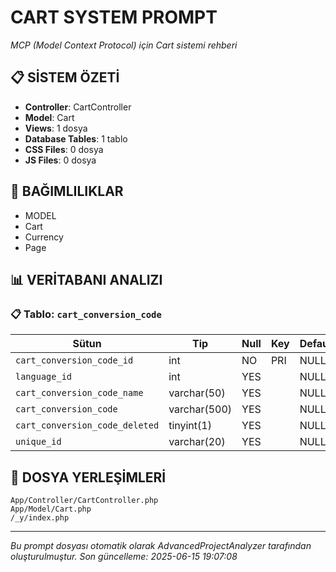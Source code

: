 # CART SYSTEM PROMPT
*MCP (Model Context Protocol) için Cart sistemi rehberi*

## 📋 SİSTEM ÖZETİ
- **Controller**: CartController
- **Model**: Cart
- **Views**: 1 dosya
- **Database Tables**: 1 tablo
- **CSS Files**: 0 dosya
- **JS Files**: 0 dosya

## 🔗 BAĞIMLILIKLAR
- MODEL
- Cart
- Currency
- Page

## 📊 VERİTABANI ANALIZI
### 📋 Tablo: `cart_conversion_code`
| Sütun | Tip | Null | Key | Default |
|-------|-----|------|-----|----------|
| `cart_conversion_code_id` | int | NO | PRI | NULL |
| `language_id` | int | YES |  | NULL |
| `cart_conversion_code_name` | varchar(50) | YES |  | NULL |
| `cart_conversion_code` | varchar(500) | YES |  | NULL |
| `cart_conversion_code_deleted` | tinyint(1) | YES |  | NULL |
| `unique_id` | varchar(20) | YES |  | NULL |

## 📁 DOSYA YERLEŞİMLERİ
```
App/Controller/CartController.php
App/Model/Cart.php
/_y/index.php
```

---
*Bu prompt dosyası otomatik olarak AdvancedProjectAnalyzer tarafından oluşturulmuştur.*
*Son güncelleme: 2025-06-15 19:07:08*

